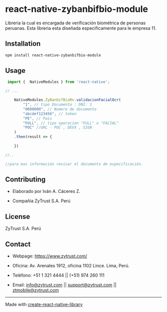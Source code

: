 # react-native-zybanbifbio-module

Libreria la cual es encargada de verificación biométrica de personas peruanas.
Esta libreria esta diseñada especificamente para le empresa 11.


## Installation

```sh
npm install react-native-zybanbifbio-module
```

## Usage

```js
 import {  NativeModules } from 'react-native';

// ...

    NativeModules.ZyBanbifBioRn.validacionFacialOcr(
        "1", // tipo Documento : DNI: 1
        "0000000", // Numero de documento
        "abcdef123456", // token
        "PE", // Pais
        "FULL", // tipo operacion "FULL" o "FACIAL"
        "POC" //URL - POC , DEVX , SIGN
    )
    .then(result => {
                                
    })

//..

//para mas información revisar el documento de especificación.
```


## Contributing

- Elaborado por Iván A. Cáceres Z.

- Compañia ZyTrust S.A. Perú


## License

ZyTrust S.A. Perú


## Contact

- Webpage: https://www.zytrust.com/

- Oficina: Av. Arenales 1912, oficina 1102 Lince. Lima, Perú.

- Teléfono: +51 1 321 4444 || (+51) 974 260 111

- Email: info@zytrust.com || support@zytrust.com || ztmobile@zytrust.com


---

Made with [create-react-native-library](https://github.com/callstack/react-native-builder-bob)
